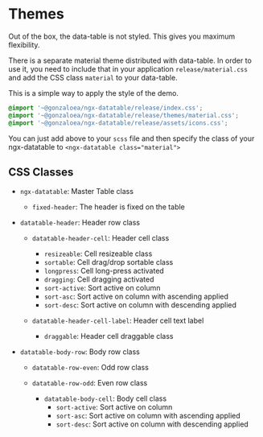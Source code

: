# Themes

Out of the box, the data-table is not styled. This gives you maximum flexibility.

There is a separate material theme distributed with data-table. In order to use it, you need to 
include that in your application `release/material.css` and add the CSS class `material` to your data-table.

This is a simple way to apply the style of the demo.
```scss
@import '~@gonzaloea/ngx-datatable/release/index.css';
@import '~@gonzaloea/ngx-datatable/release/themes/material.css';
@import '~@gonzaloea/ngx-datatable/release/assets/icons.css';
```
You can just add above to your `scss` file and then specify the class of your ngx-datatable to `<ngx-datatable class="material">`

## CSS Classes
- `ngx-datatable`: Master Table class
  - `fixed-header`: The header is fixed on the table

- `datatable-header`: Header row class
  - `datatable-header-cell`: Header cell class
    - `resizeable`: Cell resizeable class
    - `sortable`: Cell drag/drop sortable class
    - `longpress`: Cell long-press activated
    - `dragging`: Cell dragging activated
    - `sort-active`: Sort active on column
    - `sort-asc`: Sort active on column with ascending applied
    - `sort-desc`: Sort active on column with descending applied

  - `datatable-header-cell-label`: Header cell text label
    - `draggable`: Header cell draggable class

- `datatable-body-row`: Body row class
  - `datatable-row-even`: Odd row class
  - `datatable-row-odd`: Even row class

    - `datatable-body-cell`: Body cell class
      - `sort-active`: Sort active on column
      - `sort-asc`: Sort active on column with ascending applied
      - `sort-desc`: Sort active on column with descending applied

